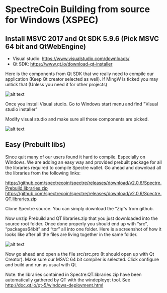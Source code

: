SpectreCoin Building from source for Windows (XSPEC)
====================================================


Install MSVC 2017 and Qt SDK 5.9.6 (Pick MSVC 64 bit and QtWebEngine)
------------

- Visual studio: https://www.visualstudio.com/downloads/
- Qt SDK: https://www.qt.io/download-qt-installer

Here is the components from Qt SDK that we really need to compile our application (Keep Qt creator selected as well). If MingW is ticked you may untick that (Unless you need it for other projects)

![alt text](https://github.com/spectrecoin/spectre/raw/master/doc/Qt%20windows.png)

Once you install Visual studio. Go to Windows start menu and find "Visual studio installer"

Modify visual studio and make sure all those components are picked.

![alt text](https://github.com/spectrecoin/spectre/raw/master/doc/Visual%20studio%20installer%20components.png)



Easy (Prebuilt libs)
--------------------

Since quit many of our users found it hard to compile. Especially on Windows. We are adding an easy way and provided prebuilt package for all the libraries required to compile Spectre wallet. Go ahead and download all the libraries from the following links:

https://github.com/spectrecoin/spectre/releases/download/v2.0.6/Spectre.Prebuild.libraries.zip
https://github.com/spectrecoin/spectre/releases/download/v2.0.6/Spectre.QT.libraries.zip

Clone Spectre source. You can simply download the “Zip”s from github.


Now unzip Prebuild and QT libraries.zip that you just downloaded into the source root folder. Once done properly you should end up with “src”, “packages64bit” and “tor” all into one folder. Here is a screenshot of how it looks like after all the files are living together in the same folder.

![alt text](https://github.com/spectrecoin/spectre/raw/master/doc/Folder%20stucture.png)

Now go ahead and open a the file src/src.pro (It should open up with Qt Creator). Make sure our MSVC 64 bit compiler is selected. Click configure and build and run as usual with Qt.

Note: the libraries contained in Spectre.QT.libraries.zip have been automatically gathered by QT with the windeployqt tool.
See http://doc.qt.io/qt-5/windows-deployment.html

